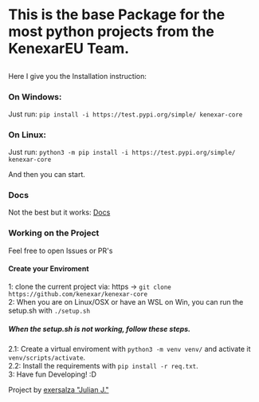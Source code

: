 # This is the base Package for the most python projects from the KenexarEU Team.

##

Here I give you the Installation instruction:

### On Windows:

Just run:
`pip install -i https://test.pypi.org/simple/ kenexar-core`

### On Linux:

Just run: 
`python3 -m pip install -i https://test.pypi.org/simple/ kenexar-core`

And then you can start.

### Docs
Not the best but it works: [Docs](https://kenexar.github.io/kenexar-core/)


### Working on the Project
Feel free to open Issues or PR's

#### Create your Enviroment

1: clone the current project via: https -> `git clone https://github.com/kenexar/kenexar-core` <br>
2: When you are on Linux/OSX or have an WSL on Win, you can run the setup.sh with `./setup.sh`
  ##### When the setup.sh is not working, follow these steps.
  2.1: Create a virtual enviroment with `python3 -m venv venv/` and activate it `venv/scripts/activate`.<br>
  2.2: Install the requirements with `pip install -r req.txt`. <br>
3: Have fun Developing! :D


Project by [exersalza "Julian J."](https://github.com/exersalza)
